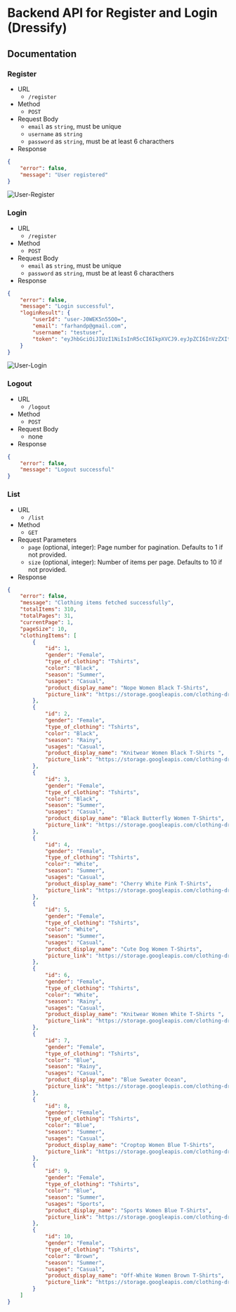 # Backend API for Register and Login (Dressify)

## Documentation
### Register
- URL
    - `/register`
- Method
    - `POST`
- Request Body
    - `email` as `string`, must be unique
    - `username` as `string`
    - `password` as `string`, must be at least 6 characthers
- Response
```json
{
    "error": false,
    "message": "User registered"
}
```

![User-Register](https://github.com/Ansell10/Dressify-Login-Register/assets/128909158/26fd8150-e99d-4c23-9bfa-1ba3029be9b8)


### Login
- URL
    - `/register`
- Method
    - `POST`
- Request Body
    - `email` as `string`, must be unique
    - `password` as `string`, must be at least 6 characthers
- Response
```json
{
    "error": false,
    "message": "Login successful",
    "loginResult": {
        "userId": "user-J0WEK5n55O0=",
        "email": "farhandp@gmail.com",
        "username": "testuser",
        "token": "eyJhbGciOiJIUzI1NiIsInR5cCI6IkpXVCJ9.eyJpZCI6InVzZXItSjBXRUs1bjU1TzA9IiwiaWF0IjoxNzE2NzI5NDMwLCJleHAiOjE3MTY3MzMwMzB9.ofbDhvUz_8K9pFdZoF-B-qTfooFzPhbAEUvkCcTX7j4"
    }
}
```

![User-Login](https://github.com/Ansell10/Dressify-Login-Register/assets/128909158/5f04ef15-6261-4a77-a8b0-f3454b7ca9ff)


### Logout
- URL
    - `/logout`
- Method
    - `POST`
- Request Body
    - none
- Response
```json
{
    "error": false,
    "message": "Logout successful"
}
```


### List
- URL
    - `/list`
- Method
    - `GET`
- Request Parameters 
    - `page` (optional, integer): Page number for pagination. Defaults to 1 if not provided.
    - `size` (optional, integer): Number of items per page. Defaults to 10 if not provided.
- Response
```json
{
    "error": false,
    "message": "Clothing items fetched successfully",
    "totalItems": 310,
    "totalPages": 31,
    "currentPage": 1,
    "pageSize": 10,
    "clothingItems": [
        {
            "id": 1,
            "gender": "Female",
            "type_of_clothing": "Tshirts",
            "color": "Black",
            "season": "Summer",
            "usages": "Casual",
            "product_display_name": "Nope Women Black T-Shirts",
            "picture_link": "https://storage.googleapis.com/clothing-dressify/data/1.png\r"
        },
        {
            "id": 2,
            "gender": "Female",
            "type_of_clothing": "Tshirts",
            "color": "Black",
            "season": "Rainy",
            "usages": "Casual",
            "product_display_name": "Knitwear Women Black T-Shirts ",
            "picture_link": "https://storage.googleapis.com/clothing-dressify/data/2.png\r"
        },
        {
            "id": 3,
            "gender": "Female",
            "type_of_clothing": "Tshirts",
            "color": "Black",
            "season": "Summer",
            "usages": "Casual",
            "product_display_name": "Black Butterfly Women T-Shirts",
            "picture_link": "https://storage.googleapis.com/clothing-dressify/data/3.png\r"
        },
        {
            "id": 4,
            "gender": "Female",
            "type_of_clothing": "Tshirts",
            "color": "White",
            "season": "Summer",
            "usages": "Casual",
            "product_display_name": "Cherry White Pink T-Shirts",
            "picture_link": "https://storage.googleapis.com/clothing-dressify/data/4.png\r"
        },
        {
            "id": 5,
            "gender": "Female",
            "type_of_clothing": "Tshirts",
            "color": "White",
            "season": "Summer",
            "usages": "Casual",
            "product_display_name": "Cute Dog Women T-Shirts",
            "picture_link": "https://storage.googleapis.com/clothing-dressify/data/5.png\r"
        },
        {
            "id": 6,
            "gender": "Female",
            "type_of_clothing": "Tshirts",
            "color": "White",
            "season": "Rainy",
            "usages": "Casual",
            "product_display_name": "Knitwear Women White T-Shirts ",
            "picture_link": "https://storage.googleapis.com/clothing-dressify/data/6.png\r"
        },
        {
            "id": 7,
            "gender": "Female",
            "type_of_clothing": "Tshirts",
            "color": "Blue",
            "season": "Rainy",
            "usages": "Casual",
            "product_display_name": "Blue Sweater Ocean",
            "picture_link": "https://storage.googleapis.com/clothing-dressify/data/7.png\r"
        },
        {
            "id": 8,
            "gender": "Female",
            "type_of_clothing": "Tshirts",
            "color": "Blue",
            "season": "Summer",
            "usages": "Casual",
            "product_display_name": "Croptop Women Blue T-Shirts",
            "picture_link": "https://storage.googleapis.com/clothing-dressify/data/8.png\r"
        },
        {
            "id": 9,
            "gender": "Female",
            "type_of_clothing": "Tshirts",
            "color": "Blue",
            "season": "Summer",
            "usages": "Sports",
            "product_display_name": "Sports Women Blue T-Shirts",
            "picture_link": "https://storage.googleapis.com/clothing-dressify/data/9.png\r"
        },
        {
            "id": 10,
            "gender": "Female",
            "type_of_clothing": "Tshirts",
            "color": "Brown",
            "season": "Summer",
            "usages": "Casual",
            "product_display_name": "Off-White Women Brown T-Shirts",
            "picture_link": "https://storage.googleapis.com/clothing-dressify/data/10.png\r"
        }
    ]
}


